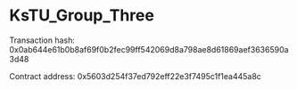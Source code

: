 # KsTU_Group_Three

Transaction hash: 0x0ab644e61b0b8af69f0b2fec99ff542069d8a798ae8d61869aef3636590a3d48

Contract address: 0x5603d254f37ed792eff22e3f7495c1f1ea445a8c
